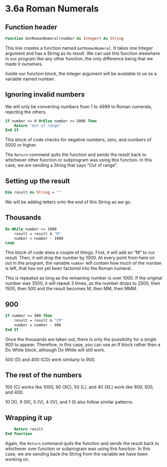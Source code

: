 # 3.6a Roman Numerals

## Function header
```vb
Function GetRomanNumeral(number As Integer) As String
```
This line creates a function named ```GetRomanNumeral```. It takes one Integer argument and has a String as its result. We can use this function elsewhere in our program like any other function, the only difference being that we made it ourselves.

Inside our function block, the Integer argument will be available to us as a variable named number.

## Ignoring invalid numbers
We will only be converting numbers from 1 to 4999 to Roman numerals, rejecting the others.
```vb
If number <= 0 OrElse number >= 5000 Then	
    Return "Out of range"
End If
```
This block of code checks for negative numbers, zero, and numbers of 5000 or higher.

The ```Return``` command quits the function and sends the result back to whichever other function or subprogram was using this function. In this case, we are sending a String that says “Out of range”.

## Setting up the result
```vb
Dim result As String = ""
```
We will be adding letters onto the end of this String as we go.

## Thousands
```vb
Do While number >= 1000
    result = result & "M"
    number = number - 1000
Loop
```
This block of code does a couple of things.  First, it will add an “M” to our result. Then, it will drop the number by 1000. At every point from here on out in the program, the variable ```number``` will contain how much of the number is left, that has not yet been factored into the Roman numeral.

This is repeated as long as the remaining number is over 1000. If the original number was 3500, it will repeat 3 times, as the number drops to 2500, then 1500, then 500 and the result becomes M, then MM, then MMM.

## 900
```vb
If number >= 900 Then
    result = result & "CM"
    number = number - 900
End If
```
Once the thousands are taken out, there is only the possibility for a single 900 to appear. Therefore, in this case, you can use an If block rather than a Do While block, although Do While will still work.

500 (D) and 400 (CD) work similarly to 900.

## The rest of the numbers
100 (C) works like 1000, 90 (XC), 50 (L), and 40 (XL) work like 900, 500, and 400.

10 (X), 9 (IX), 5 (V), 4 (IV), and 1 (I) also follow similar patterns.

## Wrapping it up
```vb
    Return result
End Function
```
Again, the ```Return``` command quits the function and sends the result back to whichever over function or subprogram was using this function. In this case, we are sending back the String from the variable we have been working on.